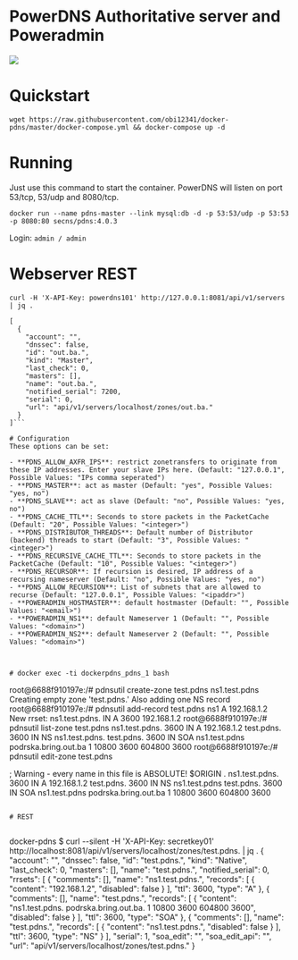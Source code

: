 PowerDNS Authoritative server and Poweradmin
===========
[![](https://badge.imagelayers.io/secns/pdns:latest.svg)](https://imagelayers.io/?images=secns/pdns:latest 'Get your own badge on imagelayers.io')

# Quickstart

```wget https://raw.githubusercontent.com/obi12341/docker-pdns/master/docker-compose.yml && docker-compose up -d```

# Running

Just use this command to start the container. PowerDNS will listen on port 53/tcp, 53/udp and 8080/tcp.

```docker run --name pdns-master --link mysql:db -d -p 53:53/udp -p 53:53 -p 8080:80 secns/pdns:4.0.3```

Login:
``` admin / admin ```

# Webserver REST

```curl -H 'X-API-Key: powerdns101' http://127.0.0.1:8081/api/v1/servers | jq .```


```docker-pdns $ curl --silent -H 'X-API-Key: secretkey01' http://127.0.0.1:8081/api/v1/servers/localhost/zones | jq .
[
  {
    "account": "",
    "dnssec": false,
    "id": "out.ba.",
    "kind": "Master",
    "last_check": 0,
    "masters": [],
    "name": "out.ba.",
    "notified_serial": 7200,
    "serial": 0,
    "url": "api/v1/servers/localhost/zones/out.ba."
  }
]```

# Configuration
These options can be set:

- **PDNS_ALLOW_AXFR_IPS**: restrict zonetransfers to originate from these IP addresses. Enter your slave IPs here. (Default: "127.0.0.1", Possible Values: "IPs comma seperated")
- **PDNS_MASTER**: act as master (Default: "yes", Possible Values: "yes, no")
- **PDNS_SLAVE**: act as slave (Default: "no", Possible Values: "yes, no")
- **PDNS_CACHE_TTL**: Seconds to store packets in the PacketCache (Default: "20", Possible Values: "<integer>")
- **PDNS_DISTRIBUTOR_THREADS**: Default number of Distributor (backend) threads to start (Default: "3", Possible Values: "<integer>")
- **PDNS_RECURSIVE_CACHE_TTL**: Seconds to store packets in the PacketCache (Default: "10", Possible Values: "<integer>")
- **PDNS_RECURSOR**: If recursion is desired, IP address of a recursing nameserver (Default: "no", Possible Values: "yes, no")
- **PDNS_ALLOW_RECURSION**: List of subnets that are allowed to recurse (Default: "127.0.0.1", Possible Values: "<ipaddr>")
- **POWERADMIN_HOSTMASTER**: default hostmaster (Default: "", Possible Values: "<email>")
- **POWERADMIN_NS1**: default Nameserver 1 (Default: "", Possible Values: "<domain>")
- **POWERADMIN_NS2**: default Nameserver 2 (Default: "", Possible Values: "<domain>")



# docker exec -ti dockerpdns_pdns_1 bash 

```
root@6688f910197e:/# pdnsutil create-zone test.pdns ns1.test.pdns    
Creating empty zone 'test.pdns.'
Also adding one NS record
root@6688f910197e:/# pdnsutil add-record test.pdns ns1 A 192.168.1.2  
New rrset:
ns1.test.pdns. IN A 3600 192.168.1.2
root@6688f910197e:/# pdnsutil list-zone test.pdns
ns1.test.pdns.	3600	IN	A	192.168.1.2
test.pdns.	3600	IN	NS	ns1.test.pdns.
test.pdns.	3600	IN	SOA	ns1.test.pdns podrska.bring.out.ba 1 10800 3600 604800 3600
root@6688f910197e:/# pdnsutil edit-zone test.pdns

; Warning - every name in this file is ABSOLUTE!
$ORIGIN .
ns1.test.pdns.  3600    IN      A       192.168.1.2
test.pdns.      3600    IN      NS      ns1.test.pdns
test.pdns.      3600    IN      SOA     ns1.test.pdns podrska.bring.out.ba 1 10800 3600 604800 3600
```

# REST


```
docker-pdns $ curl --silent -H 'X-API-Key: secretkey01' http://localhost:8081/api/v1/servers/localhost/zones/test.pdns. | jq .
{
  "account": "",
  "dnssec": false,
  "id": "test.pdns.",
  "kind": "Native",
  "last_check": 0,
  "masters": [],
  "name": "test.pdns.",
  "notified_serial": 0,
  "rrsets": [
    {
      "comments": [],
      "name": "ns1.test.pdns.",
      "records": [
        {
          "content": "192.168.1.2",
          "disabled": false
        }
      ],
      "ttl": 3600,
      "type": "A"
    },
    {
      "comments": [],
      "name": "test.pdns.",
      "records": [
        {
          "content": "ns1.test.pdns. podrska.bring.out.ba. 1 10800 3600 604800 3600",
          "disabled": false
        }
      ],
      "ttl": 3600,
      "type": "SOA"
    },
    {
      "comments": [],
      "name": "test.pdns.",
      "records": [
        {
          "content": "ns1.test.pdns.",
          "disabled": false
        }
      ],
      "ttl": 3600,
      "type": "NS"
    }
  ],
  "serial": 1,
  "soa_edit": "",
  "soa_edit_api": "",
  "url": "api/v1/servers/localhost/zones/test.pdns."
}
```
